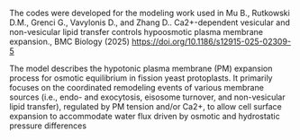 The codes were developed for the modeling work used in Mu B., Rutkowski D.M., Grenci G., Vavylonis D., and Zhang D.. Ca2+-dependent vesicular and non-vesicular lipid transfer controls hypoosmotic plasma membrane expansion., BMC Biology (2025) https://doi.org/10.1186/s12915-025-02309-5 

The model describes the hypotonic plasma membrane (PM) expansion process for osmotic equilibrium in fission yeast protoplasts. It primarily focuses on the coordinated remodeling events of various membrane sources (i.e., endo- and exocytosis, eisosome turnover, and non-vesicular lipid transfer), regulated by PM tension and/or Ca2+, to allow cell surface expansion to accommodate water flux driven by osmotic and hydrostatic pressure differences 
